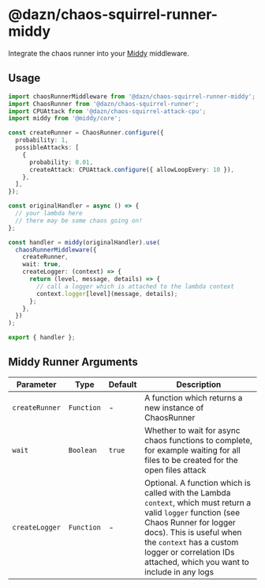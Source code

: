 # @dazn/chaos-squirrel-runner-middy

Integrate the chaos runner into your [Middy](https://github.com/middyjs/middy) middleware.

## Usage

```ts
import chaosRunnerMiddleware from '@dazn/chaos-squirrel-runner-middy';
import ChaosRunner from '@dazn/chaos-squirrel-runner';
import CPUAttack from '@dazn/chaos-squirrel-attack-cpu';
import middy from '@middy/core';

const createRunner = ChaosRunner.configure({
  probability: 1,
  possibleAttacks: [
    {
      probability: 0.01,
      createAttack: CPUAttack.configure({ allowLoopEvery: 10 }),
    },
  ],
});

const originalHandler = async () => {
  // your lambda here
  // there may be some chaos going on!
};

const handler = middy(originalHandler).use(
  chaosRunnerMiddleware({
    createRunner,
    wait: true,
    createLogger: (context) => {
      return (level, message, details) => {
        // call a logger which is attached to the lambda context
        context.logger[level](message, details);
      };
    },
  })
);

export { handler };
```

## Middy Runner Arguments

| Parameter      | Type       | Default | Description                                                                                                                                                                                                                                                              |
| -------------- | ---------- | ------- | ------------------------------------------------------------------------------------------------------------------------------------------------------------------------------------------------------------------------------------------------------------------------ |
| `createRunner` | `Function` | -       | A function which returns a new instance of ChaosRunner                                                                                                                                                                                                                   |
| `wait`         | `Boolean`  | `true`  | Whether to wait for async chaos functions to complete, for example waiting for all files to be created for the open files attack                                                                                                                                         |
| `createLogger` | `Function` | -       | Optional. A function which is called with the Lambda `context`, which must return a valid `logger` function (see Chaos Runner for logger docs). This is useful when the `context` has a custom logger or correlation IDs attached, which you want to include in any logs |

